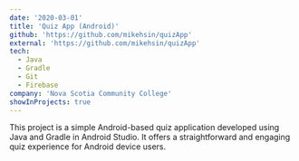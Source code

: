 ```yaml
---
date: '2020-03-01'
title: 'Quiz App (Android)'
github: 'https://github.com/mikehsin/quizApp'
external: 'https://github.com/mikehsin/quizApp'
tech:
  - Java
  - Gradle
  - Git
  - Firebase
company: 'Nova Scotia Community College'
showInProjects: true
---
```


This project is a simple Android-based quiz application developed using Java and Gradle in Android Studio. It offers a straightforward and engaging quiz experience for Android device users.
